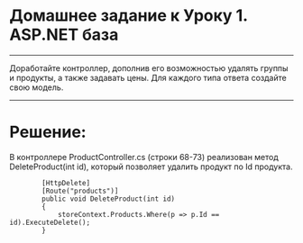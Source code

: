 ﻿# Домашнее задание к Уроку 1. ASP.NET база
---
Доработайте контроллер, дополнив его возможностью удалять группы и продукты, а также задавать цены. Для каждого типа ответа создайте свою модель.

---

# Решение:

В контроллере ProductController.cs (строки 68-73) реализован метод DeleteProduct(int id), который позволяет удалить продукт по Id продукта. 


```
        [HttpDelete]
        [Route("products")]
        public void DeleteProduct(int id)
        {
            storeContext.Products.Where(p => p.Id == id).ExecuteDelete();
        }

```